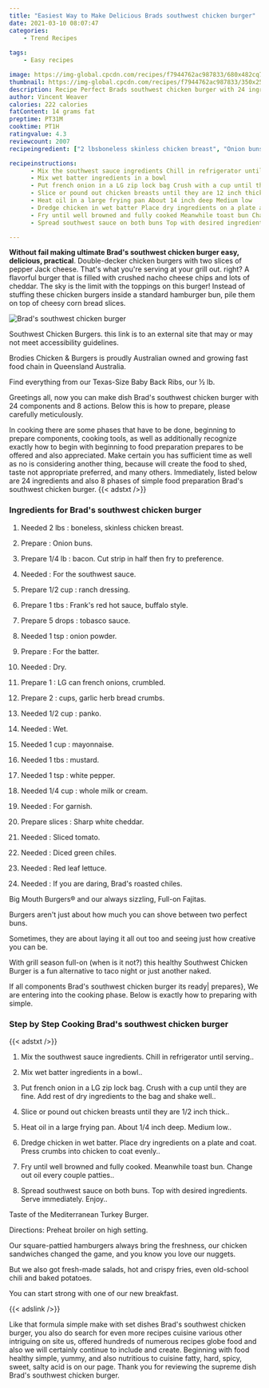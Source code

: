 ```yaml
---
title: "Easiest Way to Make Delicious Brads southwest chicken burger"
date: 2021-03-10 08:07:47
categories:
    - Trend Recipes
    
tags:
    - Easy recipes

image: https://img-global.cpcdn.com/recipes/f7944762ac987833/680x482cq70/brads-southwest-chicken-burger-recipe-main-photo.jpg
thumbnail: https://img-global.cpcdn.com/recipes/f7944762ac987833/350x250cq70/brads-southwest-chicken-burger-recipe-main-photo.jpg
description: Recipe Perfect Brads southwest chicken burger with 24 ingredients and 8 stages of easy cooking.
author: Vincent Weaver
calories: 222 calories
fatContent: 14 grams fat
preptime: PT31M
cooktime: PT1H
ratingvalue: 4.3
reviewcount: 2007
recipeingredient: ["2 lbsboneless skinless chicken breast", "Onion buns", "1/4 lbbacon Cut strip in half then fry to preference", "For the southwest sauce", "1/2 cupranch dressing", "1 tbsFranks red hot sauce buffalo style", "5 dropstobasco sauce", "1 tsponion powder", "For the batter", "Dry", "1LG can french onions crumbled", "2cups garlic herb bread crumbs", "1/2 cuppanko", "Wet", "1 cupmayonnaise", "1 tbsmustard", "1 tspwhite pepper", "1/4 cupwhole milk or cream", "For garnish", "slicesSharp white cheddar", "Sliced tomato", "Diced green chiles", "Red leaf lettuce", "If you are daring Brads roasted chiles"]

recipeinstructions: 
      - Mix the southwest sauce ingredients Chill in refrigerator until serving 
      - Mix wet batter ingredients in a bowl 
      - Put french onion in a LG zip lock bag Crush with a cup until they are fine Add rest of dry ingredients to the bag and shake well 
      - Slice or pound out chicken breasts until they are 12 inch thick 
      - Heat oil in a large frying pan About 14 inch deep Medium low 
      - Dredge chicken in wet batter Place dry ingredients on a plate and coat Press crumbs into chicken to coat evenly 
      - Fry until well browned and fully cooked Meanwhile toast bun Change out oil every couple patties 
      - Spread southwest sauce on both buns Top with desired ingredients Serve immediately Enjoy

---
```




**Without fail making ultimate Brad&#39;s southwest chicken burger easy, delicious, practical**. Double-decker chicken burgers with two slices of pepper Jack cheese. That&#39;s what you&#39;re serving at your grill out. right? A flavorful burger that is filled with crushed nacho cheese chips and lots of cheddar. The sky is the limit with the toppings on this burger! Instead of stuffing these chicken burgers inside a standard hamburger bun, pile them on top of cheesy corn bread slices.


![Brad&#39;s southwest chicken burger](https://img-global.cpcdn.com/recipes/f7944762ac987833/680x482cq70/brads-southwest-chicken-burger-recipe-main-photo.jpg "Brad&#39;s southwest chicken burger")



Southwest Chicken Burgers. this link is to an external site that may or may not meet accessibility guidelines.

Brodies Chicken &amp; Burgers is proudly Australian owned and growing fast food chain in Queensland Australia.

Find everything from our Texas-Size Baby Back Ribs, our ½ lb.


Greetings all, now you can make dish Brad&#39;s southwest chicken burger with 24 components and 8 actions. Below this is how to prepare, please carefully meticulously.

In cooking there are some phases that have to be done, beginning to prepare components, cooking tools, as well as additionally recognize exactly how to begin with beginning to food preparation prepares to be offered and also appreciated. Make certain you has sufficient time as well as no is considering another thing, because will create the food to shed, taste not appropriate preferred, and many others. Immediately, listed below are 24 ingredients and also 8 phases of simple food preparation Brad&#39;s southwest chicken burger.
{{< adstxt />}}

### Ingredients for Brad&#39;s southwest chicken burger


1. Needed 2 lbs : boneless, skinless chicken breast.

1. Prepare  : Onion buns.

1. Prepare 1/4 lb : bacon. Cut strip in half then fry to preference.

1. Needed  : For the southwest sauce.

1. Prepare 1/2 cup : ranch dressing.

1. Prepare 1 tbs : Frank&#39;s red hot sauce, buffalo style.

1. Prepare 5 drops : tobasco sauce.

1. Needed 1 tsp : onion powder.

1. Prepare  : For the batter.

1. Needed  : Dry.

1. Prepare 1 : LG can french onions, crumbled.

1. Prepare 2 : cups, garlic herb bread crumbs.

1. Needed 1/2 cup : panko.

1. Needed  : Wet.

1. Needed 1 cup : mayonnaise.

1. Needed 1 tbs : mustard.

1. Needed 1 tsp : white pepper.

1. Needed 1/4 cup : whole milk or cream.

1. Needed  : For garnish.

1. Prepare slices : Sharp white cheddar.

1. Needed  : Sliced tomato.

1. Needed  : Diced green chiles.

1. Needed  : Red leaf lettuce.

1. Needed  : If you are daring, Brad&#39;s roasted chiles.


Big Mouth Burgers® and our always sizzling, Full-on Fajitas.

Burgers aren&#39;t just about how much you can shove between two perfect buns.

Sometimes, they are about laying it all out too and seeing just how creative you can be.

With grill season full-on (when is it not?) this healthy Southwest Chicken Burger is a fun alternative to taco night or just another naked.


If all components Brad&#39;s southwest chicken burger its ready| prepares}, We are entering into the cooking phase. Below is exactly how to preparing with simple.

### Step by Step Cooking Brad&#39;s southwest chicken burger

{{< adstxt />}}


1. Mix the southwest sauce ingredients. Chill in refrigerator until serving..



1. Mix wet batter ingredients in a bowl..



1. Put french onion in a LG zip lock bag. Crush with a cup until they are fine. Add rest of dry ingredients to the bag and shake well..



1. Slice or pound out chicken breasts until they are 1/2 inch thick..



1. Heat oil in a large frying pan. About 1/4 inch deep. Medium low..



1. Dredge chicken in wet batter. Place dry ingredients on a plate and coat. Press crumbs into chicken to coat evenly..



1. Fry until well browned and fully cooked. Meanwhile toast bun. Change out oil every couple patties..



1. Spread southwest sauce on both buns. Top with desired ingredients. Serve immediately. Enjoy..




Taste of the Mediterranean Turkey Burger.

Directions: Preheat broiler on high setting.

Our square-pattied hamburgers always bring the freshness, our chicken sandwiches changed the game, and you know you love our nuggets.

But we also got fresh-made salads, hot and crispy fries, even old-school chili and baked potatoes.

You can start strong with one of our new breakfast.


{{< adslink />}}

Like that formula simple make with set dishes Brad&#39;s southwest chicken burger, you also do search for even more recipes cuisine various other intriguing on site us, offered hundreds of numerous recipes globe food and also we will certainly continue to include and create. Beginning with food healthy simple, yummy, and also nutritious to cuisine fatty, hard, spicy, sweet, salty acid is on our page. Thank you for reviewing the supreme dish Brad&#39;s southwest chicken burger.
